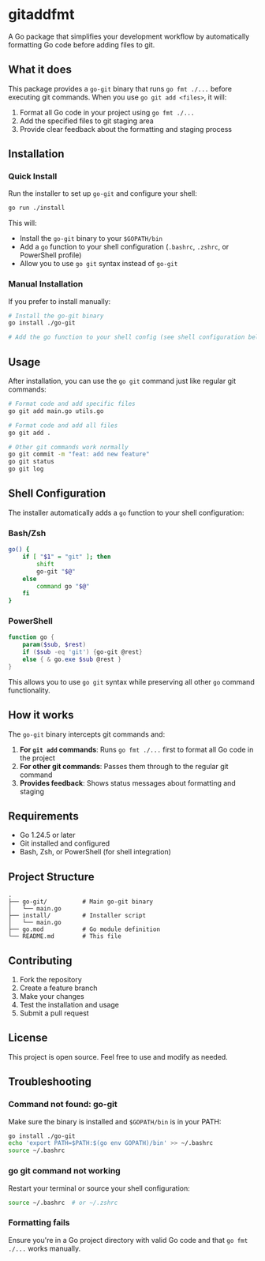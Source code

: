 # gitaddfmt

A Go package that simplifies your development workflow by automatically formatting Go code before adding files to git.

## What it does

This package provides a `go-git` binary that runs `go fmt ./...` before executing git commands. When you use `go git add <files>`, it will:

1. Format all Go code in your project using `go fmt ./...`
2. Add the specified files to git staging area
3. Provide clear feedback about the formatting and staging process

## Installation

### Quick Install

Run the installer to set up `go-git` and configure your shell:

```bash
go run ./install
```

This will:
- Install the `go-git` binary to your `$GOPATH/bin`
- Add a `go` function to your shell configuration (`.bashrc`, `.zshrc`, or PowerShell profile)
- Allow you to use `go git` syntax instead of `go-git`

### Manual Installation

If you prefer to install manually:

```bash
# Install the go-git binary
go install ./go-git

# Add the go function to your shell config (see shell configuration below)
```

## Usage

After installation, you can use the `go git` command just like regular git commands:

```bash
# Format code and add specific files
go git add main.go utils.go

# Format code and add all files
go git add .

# Other git commands work normally
go git commit -m "feat: add new feature"
go git status
go git log
```

## Shell Configuration

The installer automatically adds a `go` function to your shell configuration:

### Bash/Zsh
```bash
go() {
    if [ "$1" = "git" ]; then
        shift
        go-git "$@"
    else
        command go "$@"
    fi
}
```

### PowerShell
```powershell
function go {
    param($sub, $rest)
    if ($sub -eq 'git') {go-git @rest}
    else { & go.exe $sub @rest }
}
```

This allows you to use `go git` syntax while preserving all other `go` command functionality.

## How it works

The `go-git` binary intercepts git commands and:

1. **For `git add` commands**: Runs `go fmt ./...` first to format all Go code in the project
2. **For other git commands**: Passes them through to the regular git command
3. **Provides feedback**: Shows status messages about formatting and staging

## Requirements

- Go 1.24.5 or later
- Git installed and configured
- Bash, Zsh, or PowerShell (for shell integration)

## Project Structure

```
.
├── go-git/          # Main go-git binary
│   └── main.go
├── install/         # Installer script
│   └── main.go
├── go.mod           # Go module definition
└── README.md        # This file
```

## Contributing

1. Fork the repository
2. Create a feature branch
3. Make your changes
4. Test the installation and usage
5. Submit a pull request

## License

This project is open source. Feel free to use and modify as needed.

## Troubleshooting

### Command not found: go-git
Make sure the binary is installed and `$GOPATH/bin` is in your PATH:
```bash
go install ./go-git
echo 'export PATH=$PATH:$(go env GOPATH)/bin' >> ~/.bashrc
source ~/.bashrc
```

### go git command not working
Restart your terminal or source your shell configuration:
```bash
source ~/.bashrc  # or ~/.zshrc
```

### Formatting fails
Ensure you're in a Go project directory with valid Go code and that `go fmt ./...` works manually. 